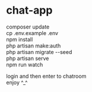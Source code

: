 # chat-app


composer update
<br>
cp .env.example .env
<br>
npm install
<br>
php artisan make:auth
<br>
php artisan migrate --seed
<br>
php artisan serve
<br>
npm run watch
<br>

login and then enter to chatroom 
<br>
enjoy ^_^
